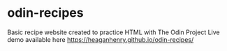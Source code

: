 # odin-recipes
Basic recipe website created to practice HTML with The Odin Project
Live demo available here https://heaganhenry.github.io/odin-recipes/
